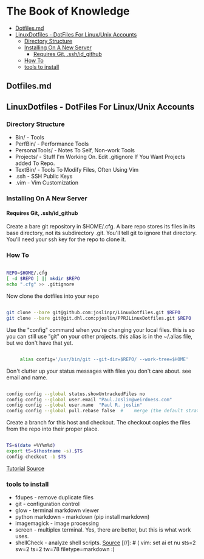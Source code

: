 
# The Book of Knowledge

- [Dotfiles.md](#dotfilesmd)
- [LinuxDotfiles - DotFiles For Linux/Unix Accounts](#linuxdotfiles---dotfiles-for-linuxunix-accounts)
  - [Directory Structure](#directory-structure)
  - [Installing On A New Server](#installing-on-a-new-server)
    - [Requires Git, .ssh/id_github](#requires-git-sshid_github)
  - [How To](#how-to)
  - [tools to install](#tools-to-install)

## Dotfiles.md

## LinuxDotfiles - DotFiles For Linux/Unix Accounts

### Directory Structure

- Bin/ - Tools
- PerfBin/ - Performance Tools
- PersonalTools/ - Notes To Self, Non-work Tools
- Projects/ - Stuff I'm Working On. Edit .gitignore If You Want Projects
 added To Repo.
- TextBin/ - Tools To Modify Files, Often Using Vim
- .ssh - SSH Public Keys
- .vim - Vim Customization

### Installing On A New Server

#### Requires Git, .ssh/id_github

Create a bare git repository in $HOME/.cfg. A bare repo stores its files
in its base directory, not its subdirectory .git. You'll tell git to
ignore that directory. You'll need your ssh key for the repo to clone it.

### How To

``` bash

REPO=$HOME/.cfg
[ -d $REPO ] || mkdir $REPO
echo ".cfg" >> .gitignore

```

Now clone the dotfiles into your repo

``` bash

git clone --bare git@github.com:joslinpr/LinuxDotfiles.git $REPO
git clone --bare git@git.dhl.com:pjoslin/PPRJLinuxDotfiles.git $REPO

```

Use the "config" command when you're changing your local files. this is
so you can still use "git" on your other projects. this alias is in the
~/.alias file, but we don't have that yet.

``` bash

     alias config='/usr/bin/git --git-dir=$REPO/ --work-tree=$HOME'

```

Don't clutter up your status messages with files you don't care about. see
email and name.

``` bash

config config --global status.showUntrackedFiles no
config config --global user.email "Paul.Joslin@weirdness.com"
config config --global user.name  "Paul R. joslin"
config config --global pull.rebase false  #    merge (the default strategy)

```

Create a branch for this host and checkout.  The checkout copies the
files from the repo into their proper place.

``` bash

TS=$(date +%Y%m%d)
export tS=$(hostname -s).$TS
config checkout -b $TS

```

[Tutorial](https://www.atlassian.com/git/tutorials/dotfiles)
[Source](./PersonalTools/GitInstall)

### tools to install

- fdupes - remove duplicate files
- git - configuration control
- glow - terminal markdown viewer
- python markdown - markdown (pip install markdown)
- imagemagick - image processing
- screen - multiplex terminal.  Yes, there are better, but this is what work uses.
- shellCheck - analyze shell scripts.
[Source](PersonalTools/Tools.md)
[//]: # ( vim: set ai et nu sts=2 sw=2 ts=2 tw=78 filetype=markdown :)
